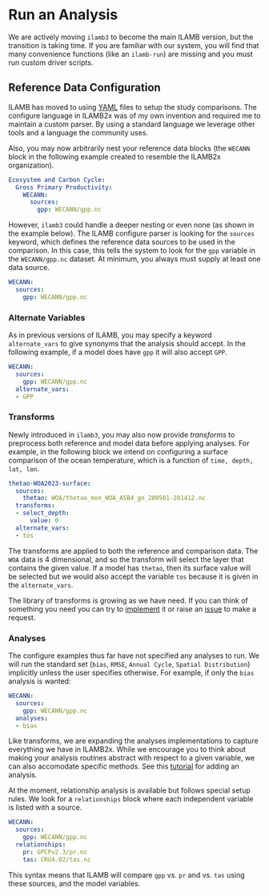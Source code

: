 # Run an Analysis

We are actively moving `ilamb3` to become the main ILAMB version, but the transition is taking time. If you are familiar with our system, you will find that many convenience functions (like an `ilamb-run`) are missing and you must run custom driver scripts.

## Reference Data Configuration

ILAMB has moved to using [YAML](https://yaml.org/) files to setup the study comparisons. The configure language in ILAMB2x was of my own invention and required me to maintain a custom parser. By using a standard language we leverage other tools and a language the community uses.

Also, you may now arbitrarily nest your reference data blocks (the `WECANN` block in the following example created to resemble the ILAMB2x organization).

```yaml
Ecosystem and Carbon Cycle:
  Gross Primary Productivity:
    WECANN:
      sources:
        gpp: WECANN/gpp.nc
```

However, `ilamb3` could handle a deeper nesting or even none (as shown in the example below). The ILAMB configure parser is looking for the `sources` keyword, which defines the reference data sources to be used in the comparison. In this case, this tells the system to look for the `gpp` variable in the `WECANN/gpp.nc` dataset. At minimum, you always must supply at least one data source.

```yaml
WECANN:
  sources:
    gpp: WECANN/gpp.nc
```

### Alternate Variables

As in previous versions of ILAMB, you may specify a keyword `alternate_vars` to give synonyms that the analysis should accept. In the following example, if a model does have `gpp` it will also accept `GPP`.

```yaml
WECANN:
  sources:
    gpp: WECANN/gpp.nc
  alternate_vars:
  - GPP
```

### Transforms

Newly introduced in `ilamb3`, you may also now provide *transforms* to preprocess both reference and model data before applying analyses. For example, in the following block we intend on configuring a surface comparison of the ocean temperature, which is a function of `time, depth, lat, lon`.

```yaml
thetao-WOA2023-surface:
  sources:
    thetao: WOA/thetao_mon_WOA_A5B4_gn_200501-201412.nc
  transforms:
  - select_depth:
      value: 0
  alternate_vars:
  - tos
```

The transforms are applied to both the reference and comparison data. The `WOA` data is 4 dimensional, and so the transform will select the layer that contains the given value. If a model has `thetao`, then its surface value will be selected but we would also accept the variable `tos` because it is given in the `alternate_vars`.

The library of transforms is growing as we have need. If you can think of something you need you can try to [implement](transform) it or raise an [issue](https://github.com/rubisco-sfa/ilamb3/issues) to make a request.

### Analyses

The configure examples thus far have not specified any analyses to run. We will run the standard set (`bias`, `RMSE`, `Annual Cycle`, `Spatial Distribution`) implicitly unless the user specifies otherwise. For example, if only the `bias` analysis is wanted:

```yaml
WECANN:
  sources:
    gpp: WECANN/gpp.nc
  analyses:
  - bias
```

Like transforms, we are expanding the analyses implementations to capture everything we have in ILAMB2x. While we encourage you to think about making your analysis routines abstract with respect to a given variable, we can also accomodate specific methods. See this [tutorial](analysis) for adding an analysis.

At the moment, relationship analysis is available but follows special setup rules. We look for a `relationships` block where each independent variable is listed with a source.

```yaml
WECANN:
  sources:
    gpp: WECANN/gpp.nc
  relationships:
    pr: GPCPv2.3/pr.nc
    tas: CRU4.02/tas.nc
```

This syntax means that ILAMB will compare `gpp` vs. `pr` and vs. `tas` using these sources, and the model variables.
